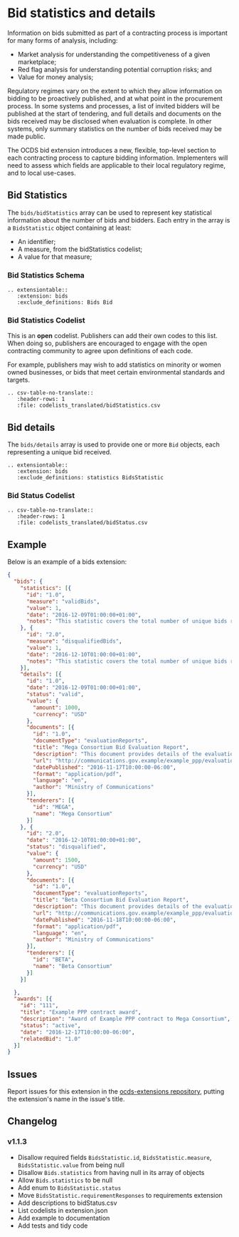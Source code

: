 # Bid statistics and details

Information on bids submitted as part of a contracting process is important for many forms of analysis, including:

* Market analysis for understanding the competitiveness of a given marketplace;
* Red flag analysis for understanding potential corruption risks; and
* Value for money analysis;

Regulatory regimes vary on the extent to which they allow information on bidding to be proactively published, and at what point in the procurement process. In some systems and processes, a list of invited bidders will be published at the start of tendering, and full details and documents on the bids received may be disclosed when evaluation is complete. In other systems, only summary statistics on the number of bids received may be made public.

The OCDS bid extension introduces a new, flexible, top-level section to each contracting process to capture bidding information. Implementers will need to assess which fields are applicable to their local regulatory regime, and to local use-cases.

## Bid Statistics

The `bids/bidStatistics` array can be used to represent key statistical information about the number of bids and bidders. Each entry in the array is a `BidsStatistic` object containing at least:

* An identifier;
* A measure, from the bidStatistics codelist;
* A value for that measure;

### Bid Statistics Schema

```eval_rst
.. extensiontable::
   :extension: bids
   :exclude_definitions: Bids Bid
```

### Bid Statistics Codelist

This is an **open** codelist. Publishers can add their own codes to this list. When doing so, publishers are encouraged to engage with the open contracting community to agree upon definitions of each code.

For example, publishers may wish to add statistics on minority or women owned businesses, or bids that meet certain environmental standards and targets.

```eval_rst
.. csv-table-no-translate::
   :header-rows: 1
   :file: codelists_translated/bidStatistics.csv
```

## Bid details

The `bids/details` array is used to provide one or more `Bid` objects, each representing a unique bid received.

```eval_rst
.. extensiontable::
   :extension: bids
   :exclude_definitions: statistics BidsStatistic
```

### Bid Status Codelist

```eval_rst
.. csv-table-no-translate::
   :header-rows: 1
   :file: codelists_translated/bidStatus.csv
```

## Example

Below is an example of a bids extension:

```json
{
  "bids": {
    "statistics": [{
      "id": "1.0",
      "measure": "validBids",
      "value": 1,
      "date": "2016-12-09T01:00:00+01:00",
      "notes": "This statistic covers the total number of unique bids received that were considered valid against relevant criteria."
    }, {
      "id": "2.0",
      "measure": "disqualifiedBids",
      "value": 1,
      "date": "2016-12-10T01:00:00+01:00",
      "notes": "This statistic covers the total number of unique bids received that were disqualified."
    }],
    "details": [{
      "id": "1.0",
      "date": "2016-12-09T01:00:00+01:00",
      "status": "valid",
      "value": {
        "amount": 1000,
        "currency": "USD"
      },
      "documents": [{
        "id": "1.0",
        "documentType": "evaluationReports",
        "title": "Mega Consortium Bid Evaluation Report",
        "description": "This document provides details of the evaluation of the bid submitted by Mega Consortium",
        "url": "http://communications.gov.example/example_ppp/evaluationReport_megaConsortium.pdf",
        "datePublished": "2016-11-17T10:00:00-06:00",
        "format": "application/pdf",
        "language": "en",
        "author": "Ministry of Communications"
      }],
      "tenderers": [{
        "id": "MEGA",
        "name": "Mega Consortium"
      }]
    }, {
      "id": "2.0",
      "date": "2016-12-10T01:00:00+01:00",
      "status": "disqualified",
      "value": {
        "amount": 1500,
        "currency": "USD"
      },
      "documents": [{
        "id": "1.0",
        "documentType": "evaluationReports",
        "title": "Beta Consortium Bid Evaluation Report",
        "description": "This document provides details of the evaluation of the bid submitted by Beta Consortium",
        "url": "http://communications.gov.example/example_ppp/evaluationReport_betaConsortium.pdf",
        "datePublished": "2016-11-18T10:00:00-06:00",
        "format": "application/pdf",
        "language": "en",
        "author": "Ministry of Communications"
      }],
      "tenderers": [{
        "id": "BETA",
        "name": "Beta Consortium"
      }]
    }]

  },
  "awards": [{
    "id": "111",
    "title": "Example PPP contract award",
    "description": "Award of Example PPP contract to Mega Consortium",
    "status": "active",
    "date": "2016-12-17T10:00:00-06:00",
    "relatedBid": "1.0"
  }]
}
```

## Issues

Report issues for this extension in the [ocds-extensions repository](https://github.com/open-contracting/ocds-extensions/issues), putting the extension's name in the issue's title.

## Changelog

### v1.1.3

* Disallow required fields `BidsStatistic.id`, `BidsStatistic.measure`, `BidsStatistic.value` from being null
* Disallow `Bids.statistics` from having null in its array of objects
* Allow `Bids.statistics` to be null
* Add enum to `BidsStatistic.status`
* Move `BidsStatistic.requirementResponses` to requirements extension
* Add descriptions to bidStatus.csv
* List codelists in extension.json
* Add example to documentation
* Add tests and tidy code
